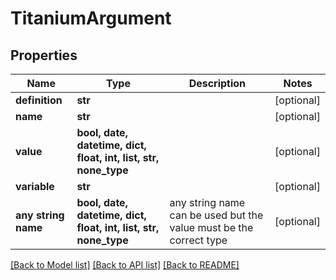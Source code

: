 # TitaniumArgument


## Properties
Name | Type | Description | Notes
------------ | ------------- | ------------- | -------------
**definition** | **str** |  | [optional] 
**name** | **str** |  | [optional] 
**value** | **bool, date, datetime, dict, float, int, list, str, none_type** |  | [optional] 
**variable** | **str** |  | [optional] 
**any string name** | **bool, date, datetime, dict, float, int, list, str, none_type** | any string name can be used but the value must be the correct type | [optional]

[[Back to Model list]](../README.md#documentation-for-models) [[Back to API list]](../README.md#documentation-for-api-endpoints) [[Back to README]](../README.md)


